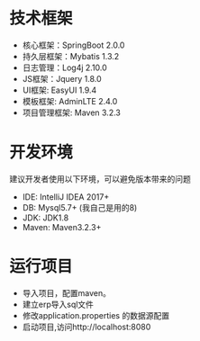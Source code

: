 # 技术框架
* 核心框架：SpringBoot 2.0.0
* 持久层框架：Mybatis 1.3.2
* 日志管理：Log4j 2.10.0
* JS框架：Jquery 1.8.0
* UI框架: EasyUI 1.9.4
* 模板框架: AdminLTE 2.4.0
* 项目管理框架: Maven 3.2.3

# 开发环境
建议开发者使用以下环境，可以避免版本带来的问题
* IDE: IntelliJ IDEA 2017+
* DB: Mysql5.7+  (我自己是用的8) 
* JDK: JDK1.8
* Maven: Maven3.2.3+

# 运行项目
- 导入项目，配置maven。
- 建立erp导入sql文件
- 修改application.properties 的数据源配置
- 启动项目,访问http://localhost:8080
